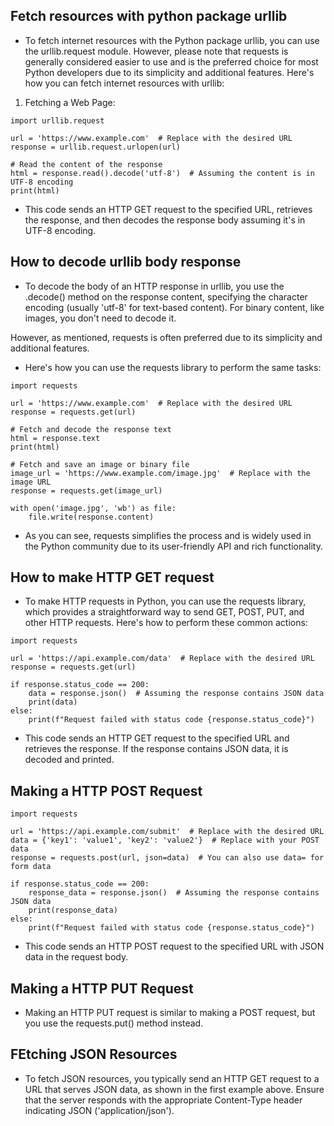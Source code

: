 ## Fetch resources with python package **urllib**
- To fetch internet resources with the Python package urllib, you can use the urllib.request module. However, please note that requests is generally considered easier to use and is the preferred choice for most Python developers due to its simplicity and additional features. Here's how you can fetch internet resources with urllib:

1. Fetching a Web Page:
```
import urllib.request

url = 'https://www.example.com'  # Replace with the desired URL
response = urllib.request.urlopen(url)

# Read the content of the response
html = response.read().decode('utf-8')  # Assuming the content is in UTF-8 encoding
print(html)
```

- This code sends an HTTP GET request to the specified URL, retrieves the response, and then decodes the response body assuming it's in UTF-8 encoding.

## How to decode urllib body response
- To decode the body of an HTTP response in urllib, you use the .decode() method on the response content, specifying the character encoding (usually 'utf-8' for text-based content). For binary content, like images, you don't need to decode it.

However, as mentioned, requests is often preferred due to its simplicity and additional features. 
- Here's how you can use the requests library to perform the same tasks:
```
import requests

url = 'https://www.example.com'  # Replace with the desired URL
response = requests.get(url)

# Fetch and decode the response text
html = response.text
print(html)

# Fetch and save an image or binary file
image_url = 'https://www.example.com/image.jpg'  # Replace with the image URL
response = requests.get(image_url)

with open('image.jpg', 'wb') as file:
    file.write(response.content)
```

- As you can see, requests simplifies the process and is widely used in the Python community due to its user-friendly API and rich functionality.


## How to make HTTP GET request
- To make HTTP requests in Python, you can use the requests library, which provides a straightforward way to send GET, POST, PUT, and other HTTP requests. Here's how to perform these common actions:
```
import requests

url = 'https://api.example.com/data'  # Replace with the desired URL
response = requests.get(url)

if response.status_code == 200:
    data = response.json()  # Assuming the response contains JSON data
    print(data)
else:
    print(f"Request failed with status code {response.status_code}")
```

- This code sends an HTTP GET request to the specified URL and retrieves the response. If the response contains JSON data, it is decoded and printed.


## Making a HTTP POST Request
```
import requests

url = 'https://api.example.com/submit'  # Replace with the desired URL
data = {'key1': 'value1', 'key2': 'value2'}  # Replace with your POST data
response = requests.post(url, json=data)  # You can also use data= for form data

if response.status_code == 200:
    response_data = response.json()  # Assuming the response contains JSON data
    print(response_data)
else:
    print(f"Request failed with status code {response.status_code}")
```

- This code sends an HTTP POST request to the specified URL with JSON data in the request body.

## Making a HTTP PUT Request
- Making an HTTP PUT request is similar to making a POST request, but you use the requests.put() method instead.

## FEtching JSON Resources
- To fetch JSON resources, you typically send an HTTP GET request to a URL that serves JSON data, as shown in the first example above. Ensure that the server responds with the appropriate Content-Type header indicating JSON ('application/json').
